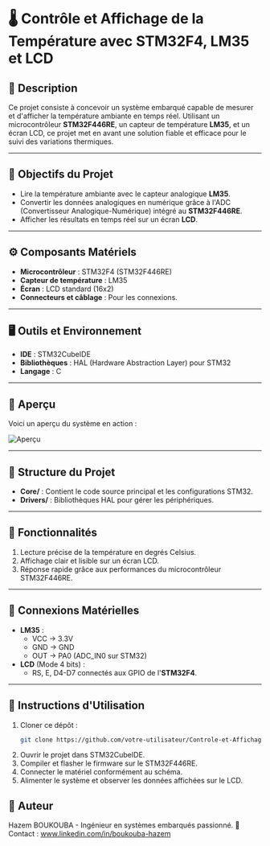 # **🌡️ Contrôle et Affichage de la Température avec STM32F4, LM35 et LCD**

## **📖 Description**
Ce projet consiste à concevoir un système embarqué capable de mesurer et d'afficher la température ambiante en temps réel. Utilisant un microcontrôleur **STM32F446RE**, un capteur de température **LM35**, et un écran LCD, ce projet met en avant une solution fiable et efficace pour le suivi des variations thermiques.

---

## **🎯 Objectifs du Projet**
- Lire la température ambiante avec le capteur analogique **LM35**.
- Convertir les données analogiques en numérique grâce à l'ADC (Convertisseur Analogique-Numérique) intégré au **STM32F446RE**.
- Afficher les résultats en temps réel sur un écran **LCD**.


---

## **⚙️ Composants Matériels**
- **Microcontrôleur** : STM32F4 (STM32F446RE)
- **Capteur de température** : LM35
- **Écran** : LCD standard (16x2) 
- **Connecteurs et câblage** : Pour les connexions.

---

## **🖥️ Outils et Environnement**
- **IDE** : STM32CubeIDE
- **Bibliothèques** : HAL (Hardware Abstraction Layer) pour STM32
- **Langage** : C

---

## **📸 Aperçu**
Voici un aperçu du système en action :  

![Aperçu](./capture1.jpg)

---

## **📂 Structure du Projet**
- **Core/** : Contient le code source principal et les configurations STM32.
- **Drivers/** : Bibliothèques HAL pour gérer les périphériques.

---

## **🚀 Fonctionnalités**
1. Lecture précise de la température en degrés Celsius.
2. Affichage clair et lisible sur un écran LCD.
3. Réponse rapide grâce aux performances du microcontrôleur STM32F446RE.

---

## **🔧 Connexions Matérielles**
- **LM35** :
  - VCC → 3.3V
  - GND → GND
  - OUT → PA0 (ADC_IN0 sur STM32)
- **LCD** (Mode 4 bits) :
  - RS, E, D4-D7 connectés aux GPIO de l'**STM32F4**.

---

## **📜 Instructions d'Utilisation**
1. Cloner ce dépôt :  
   ```bash
   git clone https://github.com/votre-utilisateur/Controle-et-Affichage-de-la-temperature_stm32f4-Lm35-lcd.git
2. Ouvrir le projet dans STM32CubeIDE.
3. Compiler et flasher le firmware sur le STM32F446RE.
4. Connecter le matériel conformément au schéma.
5. Alimenter le système et observer les données affichées sur le LCD.

## 🎉 Auteur

Hazem BOUKOUBA - Ingénieur en systèmes embarqués passionné.
📧 Contact : www.linkedin.com/in/boukouba-hazem
